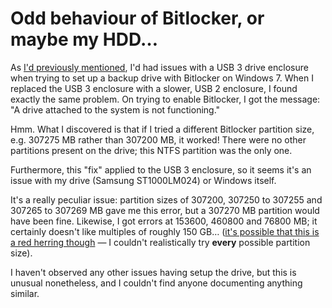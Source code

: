 # Odd behaviour of Bitlocker, or maybe my HDD…


As [I'd previously
mentioned]({filename}../2013/how-to-secure-your-storage-and-backup.md),
I'd had issues with a USB 3 drive enclosure when trying to set up a
backup drive with Bitlocker on Windows 7. When I replaced the USB 3
enclosure with a slower, USB 2 enclosure, I found exactly the same
problem. On trying to enable Bitlocker, I got the message: "A drive
attached to the system is not functioning."

Hmm. What I discovered is that if I tried a different Bitlocker
partition size, e.g. 307275 MB rather than 307200 MB, it worked!
There were no other partitions present on the drive; this NTFS partition
was the only one.

Furthermore, this "fix" applied to the USB 3 enclosure, so it seems it's
an issue with my drive (Samsung ST1000LM024) or Windows itself.

It's a really peculiar issue: partition sizes of 307200, 307250 to
307255 and 307265 to 307269 MB gave me this error, but a 307270 MB
partition would have been fine. Likewise, I got errors at 153600, 460800
and 76800 MB; it certainly doesn't like multiples of roughly 150 GB…
([it's possible that this is a red herring
though](https://en.wikipedia.org/wiki/Confirmation_bias) — I couldn't
realistically try **every** possible partition size).

I haven't observed any other issues having setup the drive, but this is
unusual nonetheless, and I couldn't find anyone documenting anything
similar.

